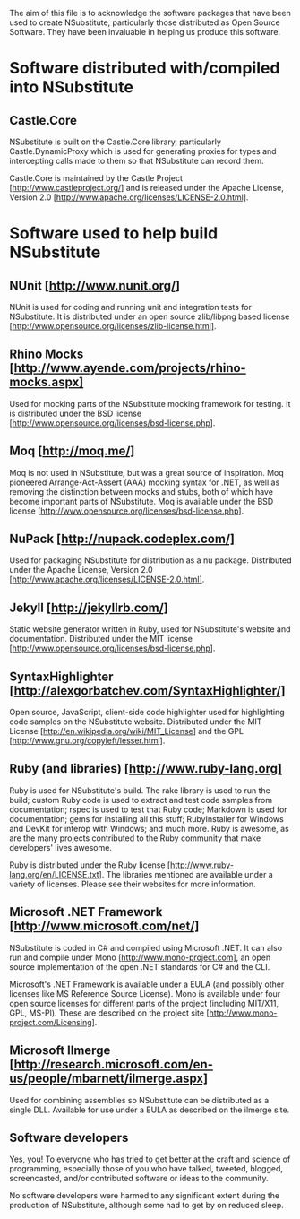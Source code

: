 The aim of this file is to acknowledge the software packages that have been used to create NSubstitute, particularly those distributed as Open Source Software. They have been invaluable in helping us produce this software.

# Software distributed with/compiled into NSubstitute

## Castle.Core
NSubstitute is built on the Castle.Core library, particularly Castle.DynamicProxy which is used for generating proxies for types and intercepting calls made to them so that NSubstitute can record them. 

Castle.Core is maintained by the Castle Project [http://www.castleproject.org/] and is released under the Apache License, Version 2.0 [http://www.apache.org/licenses/LICENSE-2.0.html].

# Software used to help build NSubstitute

## NUnit [http://www.nunit.org/]
NUnit is used for coding and running unit and integration tests for NSubstitute. It is distributed under an open source zlib/libpng based license [http://www.opensource.org/licenses/zlib-license.html].

## Rhino Mocks [http://www.ayende.com/projects/rhino-mocks.aspx]
Used for mocking parts of the NSubstitute mocking framework for testing. It is distributed under the BSD license [http://www.opensource.org/licenses/bsd-license.php].

## Moq [http://moq.me/]
Moq is not used in NSubstitute, but was a great source of inspiration. Moq pioneered Arrange-Act-Assert (AAA) mocking syntax for .NET, as well as removing the distinction between mocks and stubs, both of which have become important parts of NSubstitute. Moq is available under the BSD license [http://www.opensource.org/licenses/bsd-license.php].

## NuPack [http://nupack.codeplex.com/]
Used for packaging NSubstitute for distribution as a nu package. Distributed under the Apache License, Version 2.0 [http://www.apache.org/licenses/LICENSE-2.0.html].

## Jekyll [http://jekyllrb.com/]
Static website generator written in Ruby, used for NSubstitute's website and documentation. Distributed under the MIT license [http://www.opensource.org/licenses/bsd-license.php].

## SyntaxHighlighter [http://alexgorbatchev.com/SyntaxHighlighter/]
Open source, JavaScript, client-side code highlighter used for highlighting code samples on the NSubstitute website. Distributed under the MIT License [http://en.wikipedia.org/wiki/MIT_License] and the GPL [http://www.gnu.org/copyleft/lesser.html].

## Ruby (and libraries) [http://www.ruby-lang.org]
Ruby is used for NSubstitute's build. The rake library is used to run the build; custom Ruby code is used to extract and test code samples from documentation; rspec is used to test that Ruby code; Markdown is used for documentation; gems for installing all this stuff; RubyInstaller for Windows and DevKit for interop with Windows; and much more. Ruby is awesome, as are the many projects contributed to the Ruby community that make developers' lives awesome.

Ruby is distributed under the Ruby license [http://www.ruby-lang.org/en/LICENSE.txt]. The libraries mentioned are available under a variety of licenses. Please see their websites for more information.

## Microsoft .NET Framework [http://www.microsoft.com/net/]
NSubstitute is coded in C# and compiled using Microsoft .NET. It can also run and compile under Mono [http://www.mono-project.com], an open source implementation of the open .NET standards for C# and the CLI.

Microsoft's .NET Framework is available under a EULA (and possibly other licenses like MS Reference Source License).
Mono is available under four open source licenses for different parts of the project (including MIT/X11, GPL, MS-Pl). These are described on the project site [http://www.mono-project.com/Licensing].

## Microsoft Ilmerge [http://research.microsoft.com/en-us/people/mbarnett/ilmerge.aspx]
Used for combining assemblies so NSubstitute can be distributed as a single DLL. Available for use under a EULA as described on the ilmerge site.

## Software developers
Yes, you! To everyone who has tried to get better at the craft and science of programming, especially those of you who have talked, tweeted, blogged, screencasted, and/or contributed software or ideas to the community.

No software developers were harmed to any significant extent during the production of NSubstitute, although some had to get by on reduced sleep.

